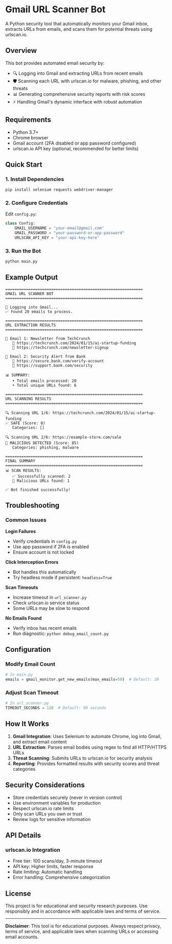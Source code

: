 # Gmail URL Scanner Bot

A Python security tool that automatically monitors your Gmail inbox, extracts URLs from emails, and scans them for potential threats using urlscan.io.

## Overview

This bot provides automated email security by:
- 🔍 Logging into Gmail and extracting URLs from recent emails
- 🛡️ Scanning each URL with urlscan.io for malware, phishing, and other threats
- 📊 Generating comprehensive security reports with risk scores
- ⚡ Handling Gmail's dynamic interface with robust automation

## Requirements

- Python 3.7+
- Chrome browser
- Gmail account (2FA disabled or app password configured)
- urlscan.io API key (optional, recommended for better limits)

## Quick Start

### 1. Install Dependencies
```bash
pip install selenium requests webdriver-manager
```

### 2. Configure Credentials
Edit `config.py`:
```python
class Config:
    GMAIL_USERNAME = "your-email@gmail.com"
    GMAIL_PASSWORD = "your-password-or-app-password"
    URLSCAN_API_KEY = "your-api-key-here" 
```

### 3. Run the Bot
```bash
python main.py
```

## Example Output

```
============================================================
GMAIL URL SCANNER BOT
============================================================

📧 Logging into Gmail...
✅ Found 20 emails to process.

============================================================
URL EXTRACTION RESULTS
============================================================

📧 Email 1: Newsletter from TechCrunch
   🔗 https://techcrunch.com/2024/01/15/ai-startup-funding
   🔗 https://techcrunch.com/newsletter-signup

📧 Email 2: Security Alert from Bank
   🔗 https://secure.bank.com/verify-account
   🔗 https://support.bank.com/security

📊 SUMMARY:
   • Total emails processed: 20
   • Total unique URLs found: 6

============================================================
URL SCANNING RESULTS
============================================================

🔍 Scanning URL 1/6: https://techcrunch.com/2024/01/15/ai-startup-funding
✅ SAFE (Score: 0)
   Categories: []

🔍 Scanning URL 2/6: https://example-store.com/sale
🚨 MALICIOUS DETECTED (Score: 85)
   Categories: phishing, malware

============================================================
FINAL SUMMARY
============================================================
📊 SCAN RESULTS:
   ✅ Successfully scanned: 2
   🚨 Malicious URLs found: 1

✅ Bot finished successfully!
```

## Troubleshooting

### Common Issues

**Login Failures**
- Verify credentials in `config.py`
- Use app password if 2FA is enabled
- Ensure account is not locked

**Click Interception Errors**
- Bot handles this automatically
- Try headless mode if persistent: `headless=True`

**Scan Timeouts**
- Increase timeout in `url_scanner.py`
- Check urlscan.io service status
- Some URLs may be slow to respond

**No Emails Found**
- Verify inbox has recent emails
- Run diagnostic: `python debug_email_count.py`

## Configuration

### Modify Email Count
```python
# In main.py
emails = gmail_monitor.get_new_emails(max_emails=50)  # Default: 20
```

### Adjust Scan Timeout
```python
# In url_scanner.py
TIMEOUT_SECONDS = 120  # Default: 90 seconds
```

## How It Works

1. **Gmail Integration**: Uses Selenium to automate Chrome, log into Gmail, and extract email content
2. **URL Extraction**: Parses email bodies using regex to find all HTTP/HTTPS URLs
3. **Threat Scanning**: Submits URLs to urlscan.io for security analysis
4. **Reporting**: Provides formatted results with security scores and threat categories

## Security Considerations

- Store credentials securely (never in version control)
- Use environment variables for production
- Respect urlscan.io rate limits
- Only scan URLs you own or trust
- Review logs for sensitive information

## API Details

### urlscan.io Integration
- Free tier: 100 scans/day, 3-minute timeout
- API key: Higher limits, faster response
- Rate limiting: Automatic handling
- Error handling: Comprehensive categorization


## License

This project is for educational and security research purposes. Use responsibly and in accordance with applicable laws and terms of service.

---

**Disclaimer**: This tool is for educational purposes. Always respect privacy, terms of service, and applicable laws when scanning URLs or accessing email accounts. 
